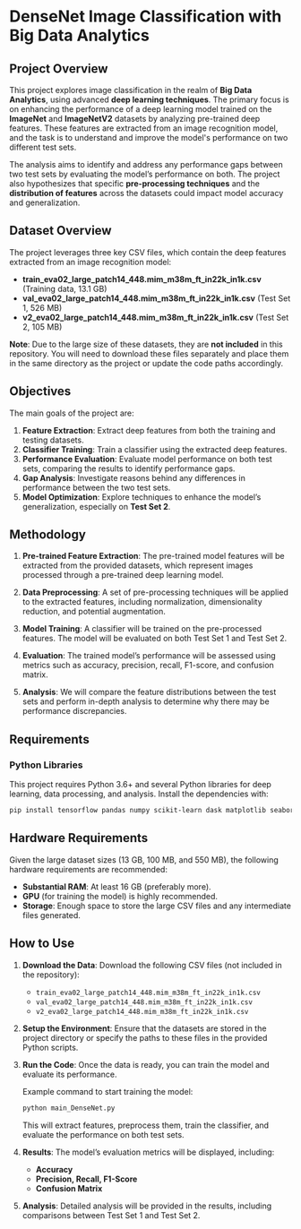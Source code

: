 # DenseNet Image Classification with Big Data Analytics

## Project Overview

This project explores image classification in the realm of **Big Data Analytics**, using advanced **deep learning techniques**. The primary focus is on enhancing the performance of a deep learning model trained on the **ImageNet** and **ImageNetV2** datasets by analyzing pre-trained deep features. These features are extracted from an image recognition model, and the task is to understand and improve the model's performance on two different test sets.

The analysis aims to identify and address any performance gaps between two test sets by evaluating the model’s performance on both. The project also hypothesizes that specific **pre-processing techniques** and the **distribution of features** across the datasets could impact model accuracy and generalization.

## Dataset Overview
The project leverages three key CSV files, which contain the deep features extracted from an image recognition model:

- **train_eva02_large_patch14_448.mim_m38m_ft_in22k_in1k.csv** (Training data, 13.1 GB)
- **val_eva02_large_patch14_448.mim_m38m_ft_in22k_in1k.csv** (Test Set 1, 526 MB)
- **v2_eva02_large_patch14_448.mim_m38m_ft_in22k_in1k.csv** (Test Set 2, 105 MB)

**Note**: Due to the large size of these datasets, they are **not included** in this repository. You will need to download these files separately and place them in the same directory as the project or update the code paths accordingly.

## Objectives

The main goals of the project are:

1. **Feature Extraction**: Extract deep features from both the training and testing datasets.
2. **Classifier Training**: Train a classifier using the extracted deep features.
3. **Performance Evaluation**: Evaluate model performance on both test sets, comparing the results to identify performance gaps.
4. **Gap Analysis**: Investigate reasons behind any differences in performance between the two test sets.
5. **Model Optimization**: Explore techniques to enhance the model’s generalization, especially on **Test Set 2**.

## Methodology

1. **Pre-trained Feature Extraction**: The pre-trained model features will be extracted from the provided datasets, which represent images processed through a pre-trained deep learning model.
   
2. **Data Preprocessing**: A set of pre-processing techniques will be applied to the extracted features, including normalization, dimensionality reduction, and potential augmentation.

3. **Model Training**: A classifier will be trained on the pre-processed features. The model will be evaluated on both Test Set 1 and Test Set 2.

4. **Evaluation**: The trained model’s performance will be assessed using metrics such as accuracy, precision, recall, F1-score, and confusion matrix.

5. **Analysis**: We will compare the feature distributions between the test sets and perform in-depth analysis to determine why there may be performance discrepancies.

## Requirements

### Python Libraries

This project requires Python 3.6+ and several Python libraries for deep learning, data processing, and analysis. Install the dependencies with:

```bash
pip install tensorflow pandas numpy scikit-learn dask matplotlib seaborn
```

## Hardware Requirements
Given the large dataset sizes (13 GB, 100 MB, and 550 MB), the following hardware requirements are recommended:
- **Substantial RAM**: At least 16 GB (preferably more).
- **GPU** (for training the model) is highly recommended.
- **Storage**: Enough space to store the large CSV files and any intermediate files generated.

## How to Use
1. **Download the Data**: Download the following CSV files (not included in the repository):
    - `train_eva02_large_patch14_448.mim_m38m_ft_in22k_in1k.csv`
    - `val_eva02_large_patch14_448.mim_m38m_ft_in22k_in1k.csv`
    - `v2_eva02_large_patch14_448.mim_m38m_ft_in22k_in1k.csv`

2. **Setup the Environment**: Ensure that the datasets are stored in the project directory or specify the paths to these files in the provided Python scripts.

3. **Run the Code**: Once the data is ready, you can train the model and evaluate its performance.

    Example command to start training the model:

    ```bash
    python main_DenseNet.py
    ```

    This will extract features, preprocess them, train the classifier, and evaluate the performance on both test sets.

4. **Results**: The model’s evaluation metrics will be displayed, including:
    - **Accuracy**
    - **Precision, Recall, F1-Score**
    - **Confusion Matrix**

5. **Analysis**: Detailed analysis will be provided in the results, including comparisons between Test Set 1 and Test Set 2.



